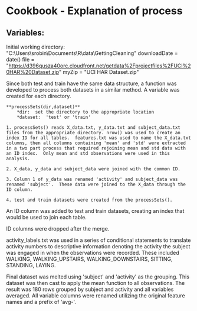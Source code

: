 Cookbook - Explanation of process
==================================

Variables:
-------------
Initial working directory: "C:\\Users\\srobin\\Documents\\R\\data\\GettingCleaning"
downloadDate = date()
file = "https://d396qusza40orc.cloudfront.net/getdata%2Fprojectfiles%2FUCI%20HAR%20Dataset.zip"
myZip = "UCI HAR Dataset.zip"

Since both test and train have the same data structure, a function was developed to process both datasets in a similar method.  A variable was created for each directory. 

	**processSets(dir,dataset)**
		*dir:  set the directory to the appropriate location
		*dataset:  'test' or 'train'
	
	1. processSets() reads X_data.txt, y_data.txt and subject_data.txt files from the appropriate directory. nrow() was used to create an index ID for all tables.  features.txt was used to name the X_data.txt columns, then all columns containing 'mean' and 'std' were extracted in a two part process that required rejoining mean and std data with an ID index.  Only mean and std observations were used in this analysis.

	2. X_data, y_data and subject_data were joined with the common ID.

	3. Column 1 of y_data was renamed 'activity' and subject_data was renamed 'subject'.  These data were joined to the X_data through the ID column. 

	4. test and train datasets were created from the processSets().

An ID column was added to test and train datasets, creating an index that would be used to join each table.  

ID columns were dropped after the merge.

activity_labels.txt was used in a series of conditional statements to translate activity numbers to descriptive information denoting the activity the subject was engaged in when the observations were recorded.  These included WALKING, WALKING_UPSTAIRS, WALKING_DOWNSTAIRS, SITTING, STANDING, LAYING.

Final dataset was melted using 'subject' and 'activity' as the grouping.  This dataset was then cast to apply the mean function to all observations.  The result was 180 rows grouped by subject and activity and all variables averaged.  All variable columns were renamed utilizing the original feature names and a prefix of 'avg-'. 

